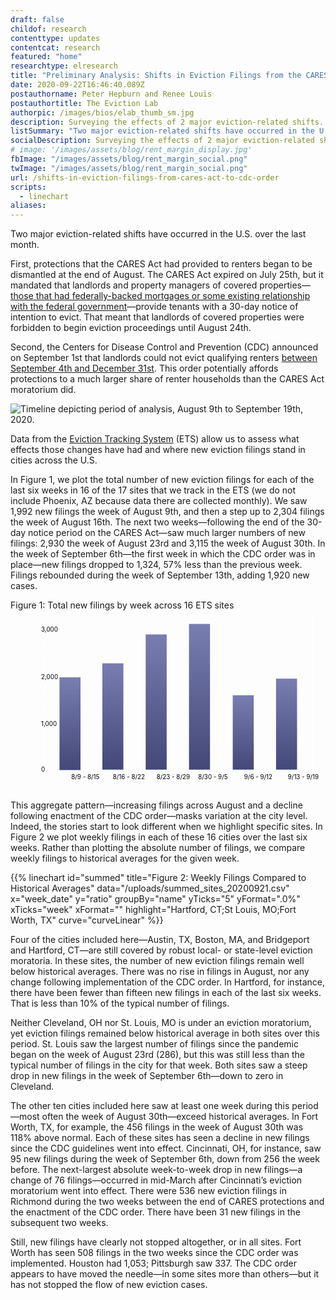 ```yaml
---
draft: false
childof: research
contenttype: updates
contentcat: research
featured: "home"
researchtype: elresearch
title: "Preliminary Analysis: Shifts in Eviction Filings from the CARES Act to the CDC Order"
date: 2020-09-22T16:46:40.089Z
postauthorname: Peter Hepburn and Renee Louis
postauthortitle: The Eviction Lab
authorpic: /images/bios/elab_thumb_sm.jpg
description: Surveying the effects of 2 major eviction-related shifts.
listSummary: "Two major eviction-related shifts have occurred in the U.S. over the last month. Data from the Eviction Tracking System (ETS) allow us to assess what effects those changes have had and where new eviction filings stand in cities across the U.S."
socialDescription: Surveying the effects of 2 major eviction-related shifts.
# image: '/images/assets/blog/rent_margin_display.jpg'
fbImage: "/images/assets/blog/rent_margin_social.png"
twImage: "/images/assets/blog/rent_margin_social.png"
url: /shifts-in-eviction-filings-from-cares-act-to-cdc-order
scripts:
  - linechart
aliases:
---
```


Two major eviction-related shifts have occurred in the U.S. over the last month.

First, protections that the CARES Act had provided to renters began to be dismantled at the end of August. The CARES Act expired on July 25th, but it mandated that landlords and property managers of covered properties—<a href="https://www.frbatlanta.org/community-development/publications/partners-update/2020/covid-19-publications/200616-housing-policy-impact-federal-eviction-protection-coverage-and-the-need-for-better-data" target="_blank">those that had federally-backed mortgages or some existing relationship with the federal government</a>—provide tenants with a 30-day notice of intention to evict. That meant that landlords of covered properties were forbidden to begin eviction proceedings until August 24th.

Second, the Centers for Disease Control and Prevention (CDC) announced on September 1st that landlords could not evict qualifying renters <a href="/federal-eviction-moratorium-update/">between September 4th and December 31st</a>. This order potentially affords protections to a much larger share of renter households than the CARES Act moratorium did.

<div class="upscale124 pb-2">
  <picture>
    <source srcset="/images/assets/blog/el-timeline-landscape.svg" media="(min-width: 480px)" />
    <img src="/images/assets/blog/el-timeline-portrait.svg" alt="Timeline depicting period of analysis, August 9th to September 19th, 2020." />
  </picture>
</div>

Data from the <a href="/eviction-tracking/">Eviction Tracking System</a> (ETS) allow us to assess what effects those changes have had and where new eviction filings stand in cities across the U.S.

In Figure 1, we plot the total number of new eviction filings for each of the last six weeks in 16 of the 17 sites that we track in the ETS (we do not include Phoenix, AZ because data there are collected monthly). We saw 1,992 new filings the week of August 9th, and then a step up to 2,304 filings the week of August 16th. The next two weeks—following the end of the 30-day notice period on the CARES Act—saw much larger numbers of new filings: 2,930 the week of August 23rd and 3,115 the week of August 30th. In the week of September 6th—the first week in which the CDC order was in place—new filings dropped to 1,324, 57% less than the previous week. Filings rebounded during the week of September 13th, adding 1,920 new cases.

<div class="figheader" style="max-width: 600px;" >Figure 1: Total new filings by week across 16 ETS sites</div>
<div class="upscale124 bar-chart bar-chart--cdc">
<svg viewBox="0 0 720 413" aria-labelledby="barchartTitle" version="1.1" xmlns="http://www.w3.org/2000/svg" xmlns:xlink="http://www.w3.org/1999/xlink">
  <title id="barchartTitle">Charts depicting the predicted serial filing rates for different rent amounts.</title>
  <defs>
    <linearGradient x1="50%" y1="0%" x2="50%" y2="100%" id="linearGradient">
      <stop stop-color="#787EB0" offset="0%"></stop>
      <stop stop-color="#434878" offset="100%"></stop>
    </linearGradient>
  </defs>
  <g id="all_filings_bar-(2)" class="grid-lines" transform="translate(26.000000, 13.000000)">
    <g transform="translate(50.000000, 0.000000)" stroke="#FFFFFF">
      <line x1="0" y1="299.5" x2="614" y2="299.5"></line>
      <line x1="0" y1="192.5" x2="614" y2="192.5"></line>
      <line x1="0" y1="86.5" x2="614" y2="86.5"></line>
      <line x1="0" y1="352.5" x2="614" y2="352.5"></line>
      <line x1="0" y1="246.5" x2="614" y2="246.5"></line>
      <line x1="0" y1="139.5" x2="614" y2="139.5"></line>
      <line x1="0" y1="32.5" x2="614" y2="32.5"></line>
      <g class="grid-lines grid-lines--x">
      <line x1="58.5" y1="361" x2="59" y2="353"></line>
      <line x1="157.5" y1="361" x2="158" y2="353"></line>
      <line x1="257.5" y1="361" x2="258" y2="353"></line>
      <line x1="356.5" y1="361" x2="357" y2="353"></line>
      <line x1="455.5" y1="361" x2="456" y2="353"></line>
      <line x1="554.5" y1="361" x2="555" y2="353"></line>
      </g>
      <rect x="0" y="0" width="614" height="353" fill="none" stroke="#fff" stroke-width="2"></rect>
    </g>
    <g id="Bars" class="bars" transform="translate(86.000000, 22.000000)" fill-rule="nonzero">
      <rect fill="url(#linearGradient)" x="0" y="118" width="48" height="212"></rect>
      <rect fill="url(#linearGradient)" x="98" y="86" width="48" height="243"></rect>
      <rect fill="url(#linearGradient)" x="197" y="20" width="48" height="309"></rect>
      <rect fill="url(#linearGradient)" x="296" width="48" y="-4" height="333"></rect>
      <rect fill="url(#linearGradient)" x="396" width="48" y="159" height="170"></rect>
      <rect fill="url(#linearGradient)" x="495" width="48" y="121" height="208"></rect>
    </g>
    <g id="Y-axis" class="axis axis--y" transform="translate(0.000000, 25.000000)">
      <text x="44" id="0">
          <tspan y="330.281969">0</tspan>
      </text>
      <text x="44" id="1,000">
          <tspan y="225.913464">1,000</tspan>
      </text>
      <text x="44" id="2,000">
          <tspan y="118.987957">2,000</tspan>
      </text>
      <text x="44" id="3,000">
          <tspan y="10.0624496">3,000</tspan>
      </text>
    </g>
    <g id="X-axis" class="axis axis--x" transform="translate(73.000000, 365.000000)">
      <text x="40" y="8">
          <tspan>8/9 - 8/15</tspan>
      </text>
      <text x="135" y="8">
          <tspan>8/16 - 8/22</tspan>
      </text>
      <text x="235" y="8">
          <tspan>8/23 - 8/29</tspan>
      </text>
      <text x="330" y="8">
          <tspan>8/30 - 9/5</tspan>
      </text>
      <text x="435" y="8">
          <tspan>9/6 - 9/12</tspan>
      </text>
      <text x="535" y="8">
          <tspan>9/13 - 9/19</tspan>
      </text>
    </g>
  </g>
</svg>
</div>

This aggregate pattern—increasing filings across August and a decline following enactment of the CDC order—masks variation at the city level. Indeed, the stories start to look different when we highlight specific sites. In Figure 2 we plot weekly filings in each of these 16 cities over the last six weeks. Rather than plotting the absolute number of filings, we compare weekly filings to historical averages for the given week.

{{% linechart id="summed" title="Figure 2: Weekly Filings Compared to Historical Averages" data="/uploads/summed_sites_20200921.csv" x="week_date" y="ratio" groupBy="name" yTicks="5" yFormat=".0%" xTicks="week" xFormat="" highlight="Hartford, CT;St Louis, MO;Fort Worth, TX"  curve="curveLinear" %}}

Four of the cities included here—Austin, TX, Boston, MA, and Bridgeport and Hartford, CT—are still covered by robust local- or state-level eviction moratoria. In these sites, the number of new eviction filings remain well below historical averages. There was no rise in filings in August, nor any change following implementation of the CDC order. In Hartford, for instance, there have been fewer than fifteen new filings in each of the last six weeks. That is less than 10% of the typical number of filings.

Neither Cleveland, OH nor St. Louis, MO is under an eviction moratorium, yet eviction filings remained below historical average in both sites over this period. St. Louis saw the largest number of filings since the pandemic began on the week of August 23rd (286), but this was still less than the typical number of filings in the city for that week. Both sites saw a steep drop in new filings in the week of September 6th—down to zero in Cleveland.

The other ten cities included here saw at least one week during this period—most often the week of August 30th—exceed historical averages. In Fort Worth, TX, for example, the 456 filings in the week of August 30th was 118% above normal. Each of these sites has seen a decline in new filings since the CDC guidelines went into effect. Cincinnati, OH, for instance, saw 95 new filings during the week of September 6th, down from 256 the week before. The next-largest absolute week-to-week drop in new filings—a change of 76 filings—occurred in mid-March after Cincinnati’s eviction moratorium went into effect. There were 536 new eviction filings in Richmond during the two weeks between the end of CARES protections and the enactment of the CDC order. There have been 31 new filings in the subsequent two weeks.

Still, new filings have clearly not stopped altogether, or in all sites. Fort Worth has seen 508 filings in the two weeks since the CDC order was implemented. Houston had 1,053; Pittsburgh saw 337. The CDC order appears to have moved the needle—in some sites more than others—but it has not stopped the flow of new eviction cases.
